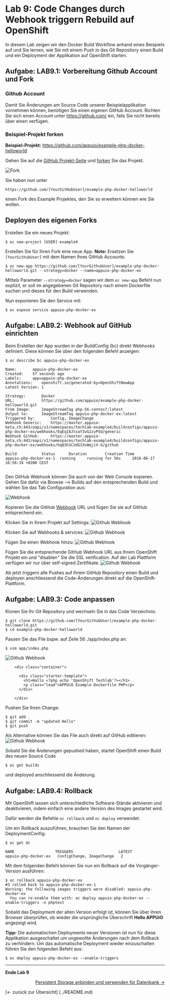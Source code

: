 # Lab 9: Code Changes durch Webhook triggern Rebuild auf OpenShift

In diesem Lab zeigen wir den Docker Build Workflow anhand eines Beispiels auf und Sie lernen, wie Sie mit einem Push in das Git Repository einen Build und ein Deployment der Applikation auf OpenShift starten.

## Aufgabe: LAB9.1: Vorbereitung Github Account und Fork

### Github Account

Damit Sie Änderungen am Source Code unserer Beispielapplikation vornehmen können, benötigen Sie einen eigenen GitHub Account. Richten Sie sich einen Account unter https://github.com/ ein, falls Sie nicht bereits über einen verfügen.

### Beispiel-Projekt forken

**Beispiel-Projekt:** https://github.com/appuio/example-php-docker-helloworld

Gehen Sie auf die [GitHub Projekt-Seite](https://github.com/appuio/example-php-docker-helloworld) und [forken](https://help.github.com/articles/fork-a-repo/) Sie das Projekt.

![Fork](../images/lab_9_fork_example.png)


Sie haben nun unter
```
https://github.com/[YourGitHubUser]/example-php-docker-helloworld
```

einen Fork des Example Projektes, den Sie so erweitern können wie Sie wollen.

## Deployen des eigenen Forks

Erstellen Sie ein neues Projekt:
```
$ oc new-project [USER]-example4
```

Erstellen Sie für Ihren Fork eine neue App. **Note:** Ersetzen Sie `[YourGithubUser]` mit dem Namen Ihres GitHub Accounts:

```
$ oc new-app https://github.com/[YourGithubUser]/example-php-docker-helloworld.git --strategy=docker --name=appuio-php-docker-ex
```
Mittels Parameter `--strategy=docker` sagen wir dem `oc new-app` Befehl nun explizit, er soll im angegebenen Git Repository nach einem Dockerfile suchen und dieses für den Build verwenden.

Nun exponieren Sie den Service mit:
```
$ oc expose service appuio-php-docker-ex
```

## Aufgabe: LAB9.2: Webhook auf GitHub einrichten

Beim Erstellen der App wurden in der BuildConfig (bc) direkt Webhooks definiert. Diese können Sie über den folgenden Befehl anzeigen:

```
$ oc describe bc appuio-php-docker-ex

Name:		appuio-php-docker-ex
Created:	57 seconds ago
Labels:		app=appuio-php-docker-ex
Annotations:	openshift.io/generated-by=OpenShiftNewApp
Latest Version:	1

Strategy:		Docker
URL:			https://github.com/appuio/example-php-docker-helloworld.git
From Image:		ImageStreamTag php-56-centos7:latest
Output to:		ImageStreamTag appuio-php-docker-ex:latest
Triggered by:		Config, ImageChange
Webhook Generic:	https://master.appuio-beta.ch:443/oapi/v1/namespaces/techlab-example4/buildconfigs/appuio-php-docker-ex/webhooks/EqEq18JtxaY3vG2zvPSU/generic
Webhook GitHub:		https://master.appuio-beta.ch:443/oapi/v1/namespaces/techlab-example4/buildconfigs/appuio-php-docker-ex/webhooks/hqQ3h1CzUGIXvWqjiV-G/github

Build			Status		Duration		Creation Time
appuio-php-docker-ex-1 	running 	running for 56s 	2016-06-17 16:56:34 +0200 CEST


```

Den GitHub Webhook können Sie auch von der Web Console kopieren. Gehen Sie dafür via Browse --> Builds auf den entsprechenden Build und wählen Sie das Tab Configuration aus:

![Webhook](../images/lab_9_webhook_ose3.png)

Kopieren Sie die GitHub [Webhook](https://developer.github.com/webhooks/) URL und fügen Sie sie auf GitHub entsprechend ein.

Klicken Sie in Ihrem Projekt auf Settings:
![Github Webhook](../images/lab_09_webhook_github1.png)

Klicken Sie auf Webhooks & services:
![Github Webhook](../images/lab_09_webhook_github2.png)

Fügen Sie einen Webhook hinzu:
![Github Webhook](../images/lab_09_webhook_github3.png)

Fügen Sie die entsprechende GitHub Webhook URL aus Ihrem OpenShift Projekt ein und "disablen" Sie die SSL verification. Auf der Lab Plattform verfügen wir nur über self-signed Zertifikate.
![Github Webhook](../images/lab_09_webhook_github4.png)

Ab jetzt triggern alle Pushes auf Ihrem GitHub Repository einen Build und deployen anschliessend die Code-Änderungen direkt auf die OpenShift-Plattform.

## Aufgabe: LAB9.3: Code anpassen

Klonen Sie Ihr Git Repository und wechseln Sie in das Code Verzeichnis:
```
$ git clone https://github.com/[YourGithubUser]/example-php-docker-helloworld.git
$ cd example-php-docker-helloworld
```

Passen Sie das File bspw. auf Zeile 56 ./app/index.php an:
```
$ vim app/index.php
```

![Github Webhook](../images/lab_9_codechange1.png)

```
    <div class="container">

      <div class="starter-template">
        <h1>Hallo <?php echo 'OpenShift Techlab'?></h1>
        <p class="lead">APPUiO Example Dockerfile PHP</p>
      </div>

    </div>
```

Pushen Sie Ihren Change:
```
$ git add .
$ git commit -m "updated Hello"
$ git push
```

Als Alternative können Sie das File auch direkt auf GitHub editieren:
![Github Webhook](../images/lab_9_edit_on_github.png)

Sobald Sie die Änderungen gepushed haben, startet OpenShift einen Build des neuen Source Code
```
$ oc get builds
```

und deployed anschliessend die Änderung.

## Aufgabe: LAB9.4: Rollback

Mit OpenShift lassen sich unterschiedliche Software-Stände aktivieren und deaktivieren, indem einfach eine andere Version des Images gestartet wird.

Dafür werden die Befehle `oc rollback` und `oc deploy` verwendet.

Um ein Rollback auszuführen, brauchen Sie den Namen der DeploymentConfig:

```
$ oc get dc

NAME                  TRIGGERS                    LATEST
appuio-php-docker-ex   ConfigChange, ImageChange   2

```

Mit dem folgenden Befehl können Sie nun ein Rollback auf die Vorgänger-Version ausführen:

```
$ oc rollback appuio-php-docker-ex
#3 rolled back to appuio-php-docker-ex-1
Warning: the following images triggers were disabled: appuio-php-docker-ex
  You can re-enable them with: oc deploy appuio-php-docker-ex --enable-triggers -n phptest
```

Sobald das Deployment der alten Version erfolgt ist, können Sie über ihren Browser überprüfen, ob wieder die ursprüngliche Überschrift **Hello APPUiO** angezeigt wird.

**Tipp:** Die automatischen Deployments neuer Versionen ist nun für diese Applikation ausgeschaltet um ungewollte Änderungen nach dem Rollback zu verhindern. Um das automatische Deployment wieder einzuschalten führen Sie den folgenden Befehl aus:


```
$ oc deploy appuio-php-docker-ex --enable-triggers
```

---

**Ende Lab 9**

<p width="100px" align="right"><a href="10_persistent_storage.md">Persistent Storage anbinden und verwenden für Datenbank →</a></p>
[← zurück zur Übersicht] (../README.md)
